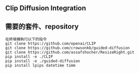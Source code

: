 ## Clip Diffusion Integration

## 需要的套件、repository
```
在終端機執行以下的指令
git clone https://github.com/openai/CLIP
git clone https://github.com/crowsonkb/guided-diffusion
git clone https://github.com/assafshocher/ResizeRight.git
pip install -e ./CLIP
pip install -e ./guided-diffusion
pip install lpips datetime timm
```